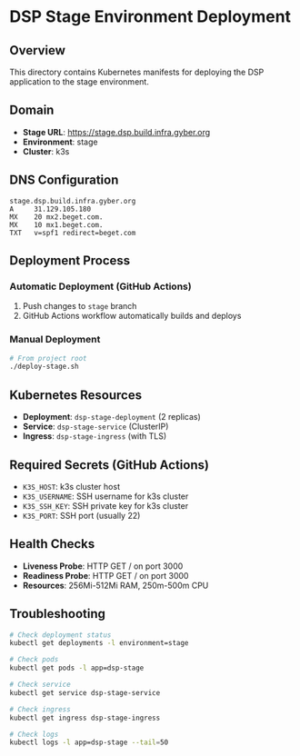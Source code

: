 # DSP Stage Environment Deployment

## Overview
This directory contains Kubernetes manifests for deploying the DSP application to the stage environment.

## Domain
- **Stage URL**: https://stage.dsp.build.infra.gyber.org
- **Environment**: stage  
- **Cluster**: k3s

## DNS Configuration
```
stage.dsp.build.infra.gyber.org
A     31.129.105.180
MX    20 mx2.beget.com.
MX    10 mx1.beget.com.
TXT   v=spf1 redirect=beget.com
```

## Deployment Process

### Automatic Deployment (GitHub Actions)
1. Push changes to `stage` branch
2. GitHub Actions workflow automatically builds and deploys

### Manual Deployment
```bash
# From project root
./deploy-stage.sh
```

## Kubernetes Resources
- **Deployment**: `dsp-stage-deployment` (2 replicas)
- **Service**: `dsp-stage-service` (ClusterIP)
- **Ingress**: `dsp-stage-ingress` (with TLS)

## Required Secrets (GitHub Actions)
- `K3S_HOST`: k3s cluster host
- `K3S_USERNAME`: SSH username for k3s cluster
- `K3S_SSH_KEY`: SSH private key for k3s cluster  
- `K3S_PORT`: SSH port (usually 22)

## Health Checks
- **Liveness Probe**: HTTP GET / on port 3000
- **Readiness Probe**: HTTP GET / on port 3000
- **Resources**: 256Mi-512Mi RAM, 250m-500m CPU

## Troubleshooting
```bash
# Check deployment status
kubectl get deployments -l environment=stage

# Check pods
kubectl get pods -l app=dsp-stage

# Check service
kubectl get service dsp-stage-service

# Check ingress
kubectl get ingress dsp-stage-ingress

# Check logs
kubectl logs -l app=dsp-stage --tail=50
``` 